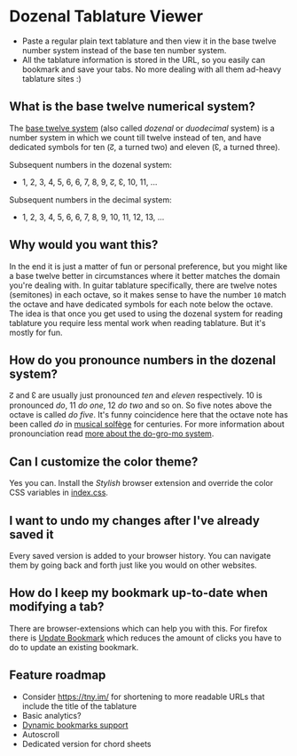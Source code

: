 Dozenal Tablature Viewer
========================

- Paste a regular plain text tablature and then view it in the base twelve number system instead of the base ten number system.
- All the tablature information is stored in the URL, so you easily can bookmark and save your tabs. No more dealing with all them ad-heavy tablature sites :)

## What is the base twelve numerical system?
The [base twelve system](https://en.wikipedia.org/wiki/Duodecimal) (also called *dozenal* or *duodecimal* system) is a number system in which we count till twelve instead of ten, and have dedicated symbols for ten (↊, a turned two) and eleven (↋, a turned three).

Subsequent numbers in the dozenal system: 
- 1, 2, 3, 4, 5, 6, 6, 7, 8, 9, ↊, ↋, 10, 11, ...

Subsequent numbers in the decimal system: 
- 1, 2, 3, 4, 5, 6, 6, 7, 8, 9, 10, 11, 12, 13, ...

## Why would you want this?
In the end it is just a matter of fun or personal preference, but you might like a base twelve better in circumstances where it better matches the domain you're dealing with.
In guitar tablature specifically, there are twelve notes (semitones) in each octave, so it makes sense to have the number `10` match the octave and have dedicated symbols for each note below the octave.
The idea is that once you get used to using the dozenal system for reading tablature you require less mental work when reading tablature.
But it's mostly for fun.

## How do you pronounce numbers in the dozenal system?
↊ and ↋ are usually just pronounced *ten* and *eleven* respectively.
10 is pronounced *do*, 11 *do one*, 12 *do two* and so on.
So five notes above the octave is called *do five*.
It's funny coincidence here that the octave note has been called *do* in [musical solfège](https://en.wikipedia.org/wiki/Solf%C3%A8ge) for centuries.
For more information about pronounciation read [more about the do-gro-mo system](https://en.wikipedia.org/wiki/Duodecimal#Do-gro-mo_system).

## Can I customize the color theme?
Yes you can. Install the *Stylish* browser extension and override the color CSS variables in [index.css](https://github.com/dznl/tabviewer/blob/main/index.css).

## I want to undo my changes after I've already saved it
Every saved version is added to your browser history.
You can navigate them by going back and forth just like you would on other websites.

## How do I keep my bookmark up-to-date when modifying a tab?
There are browser-extensions which can help you with this.
For firefox there is [Update Bookmark](https://addons.mozilla.org/en-US/firefox/addon/replace-bookmark/) which reduces the amount of clicks you have to do to update an existing bookmark.

## Feature roadmap
- Consider https://tny.im/ for shortening to more readable URLs that include the title of the tablature
- Basic analytics?
- [Dynamic bookmarks support](https://github.com/DaniloNovakovic/chrome-dynamic-bookmarks/issues/63)
- Autoscroll
- Dedicated version for chord sheets
